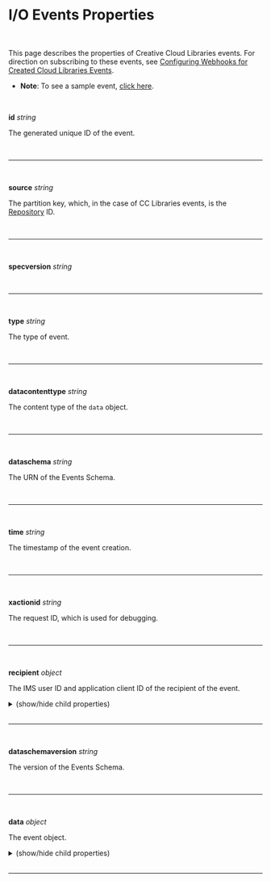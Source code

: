 # I/O Events Properties

<br/>

This page describes the properties of Creative Cloud Libraries events. For direction on subscribing to these events, see [Configuring Webhooks for Created Cloud Libraries Events](/integrate/guides/configuring-events-webhooks/).

- **Note**: To see a sample event, [click here](/integrate/references/sample-event/index.json).

<br/>

**id** _string_

The generated unique ID of the event.

<br/>

---

<br/>

**source** _string_

The partition key, which, in the case of CC Libraries events, is the [Repository](/integrate/references/glossary/index.md#repository) ID.

<br/>

---

<br/>

**specversion** _string_

<br/>

---

<br/>

**type** _string_

The type of event.

<br/>

---

<br/>

**datacontenttype** _string_

The content type of the `data` object.

<br/>

---

<br/>

**dataschema** _string_

The URN of the Events Schema.

<br/>

---

<br/>

**time** _string_

The timestamp of the event creation.

<br/>

---

<br/>

**xactionid** _string_

The request ID, which is used for debugging.

<br/>

---

<br/>

**recipient** _object_

The IMS user ID and application client ID of the recipient of the event.

<details>

<br/>

<summary>(show/hide child properties)

<br/>

<br/>

</summary>

---

<br/>

**userid** _string_

The IMS user ID of the recipient of the event.

<br/>

---

<br/>

**clientid** _string_

The application client ID of the recipient of the event.

<br/>

</details>

---

<br/>

**dataschemaversion** _string_

The version of the Events Schema.

<br/>

---

<br/>

**data** _object_

The event object.

<details>

<br/>

<summary>(show/hide child properties)

<br/>

<br/>

</summary>

---

 <br/>

**xdmEntity** _object_

The [XDM](/integrate/references/glossary/index.md#xdm) Entity object, which contains a list of changed [Resources](/integrate/references/glossary/index.md#resource) that represent the [Asset](/integrate/references/glossary/index.md#asset) change.

<details>

<br/>

<summary>(show/hide child properties)

<br/>

<br/>

</summary>

---

 <br/>

**event:resources** _object_

An object containing all the Resource Change objects related to the event. [Resource](/integrate/references/glossary/index.md#resource) changes are identified by the [link relation](/integrate/references/glossary/index.md#link-relation.md) associated with the Resource.

- Note: There is always a Resource Change object for the Repository Metadata Resource, even if this Resource was not affected by the action that triggered the event. This is because the Repository Metadata Resource is required to be embedded in the event.

<details>

<br/>

<summary>(show/hide child properties)

<br/>

<br/>

</summary>

---

<br/>

**&lt;link relation&gt;** _object_

The Resource Change object, which describes how a particular [Resource](/integrate/references/glossary/index.md#resource) was affected by the [action](/integrate/references/actions.md) that triggered the event.

- Note: The property will be the [link relation](/integrate/references/glossary/index.md#link-relation.md) associated with the Resource (e.g., ht<span>tp://ns.adobe.com.adobecloud/rel/metadata/repository</span>).

<details>

<br/>

<summary>(show/hide child properties)

<br/>

<br/>

</summary>

---

<br/>

**event:action** _string_

Specifies the type of change to the [Resource](/integrate/references/glossary/index.md#resource). Possible values are: `created`, `updated`, `deleted` and `none`. `none` is used, for example, to embed the Repository Metadata, when this Resource was not affected by the action that triggered the event.

<br/>

---

<br/>

**event:embedded** _object_

The embedded JSON representation of the [Resource](/integrate/references/glossary/index.md#resource).

</details>

<br/>

---

<br/>

**event:sequence** _number_

A sequence number of the event that is unique within the current [Repository](/integrate/references/glossary/index.md#repository). It is used to detect out-of-sequence events.

 <br/>

---

<br/>

**event:repository** _object_

Data about the [Repository](/integrate/references/glossary/index.md#repository) of the [Asset](/integrate/references/glossary/index.md#asset) affected by the event.

<details>

<br/>

<summary>(show/hide child properties)

<br/>

<br/>

</summary>

---

<br/>

**repo:owner** _object_

The ID and owner type of the [Repository](/integrate/references/glossary/index.md#repository).

<details>

<br/>

<summary>(show/hide child properties)

<br/>

<br/>

</summary>

---

<br/>

**id** _string_

The ID of the [Repository](/integrate/references/glossary/index.md#repository) owner (i.e., the IMS user ID or IMS org ID).

<br/>

---

**type** _string_

The type of [Repository](/integrate/references/glossary/index.md#repository) owner. Legal values are `user` (for a [User Repository](/integrate/references/glossary/index.md#user-repository) owner) and `org` (for an [Organizational Repository](/integrate/references/glossary/index.md#organizational-repository) owner).

</details>

<br/>

</details>

</details>

</details>

</details>

---
